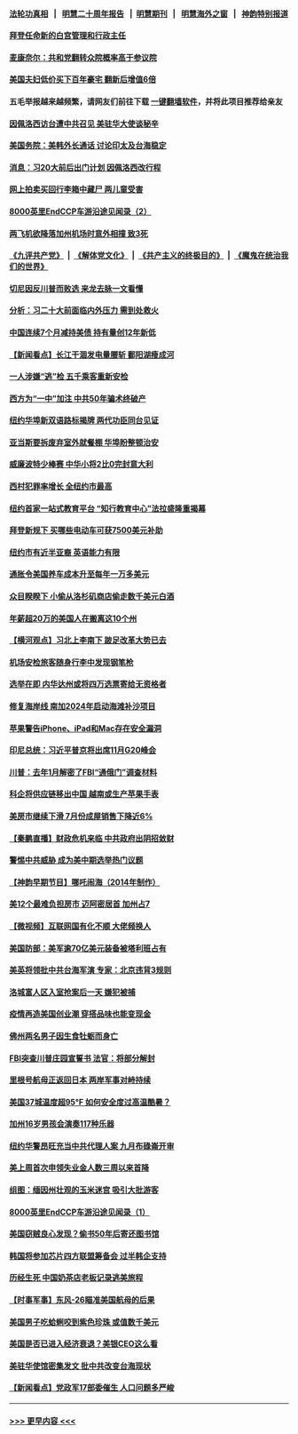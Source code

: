 #### [法轮功真相](https://github.com/gfw-breaker/truth/blob/master/README.md?t=0) &nbsp;&nbsp;|&nbsp;&nbsp; [明慧二十周年报告](https://github.com/gfw-breaker/mh-reports/blob/master/README.md?t=0) &nbsp;&nbsp;|&nbsp;&nbsp;[明慧期刊](https://github.com/gfw-breaker/mh-qikan) &nbsp;&nbsp;|&nbsp;&nbsp; [明慧海外之窗](https://github.com/gfw-breaker/mh-news/blob/master/README.md?t=0) &nbsp;&nbsp;|&nbsp;&nbsp; [神韵特别报道](https://github.com/gfw-breaker/mh-news/blob/master/shenyun.md?t=0)
#### [拜登任命新的白宫管理和行政主任](../pages/nsc412/n13806211.md?t=08200601) 
#### [麦康奈尔：共和党翻转众院概率高于参议院](../pages/nsc412/n13806114.md?t=08200601) 
#### [美国夫妇低价买下百年豪宅 翻新后增值6倍](../pages/nsc412/n13805807.md?t=08200601) 
#### 五毛举报越来越频繁，请网友们前往下载 [一键翻墙软件](https://github.com/gfw-breaker/ssr-accounts)，并将此项目推荐给亲友
#### [因佩洛西访台遭中共召见 美驻华大使谈秘辛](../pages/nsc412/n13806176.md?t=08200601) 
#### [美国务院：美韩外长通话 讨论印太及台海稳定](../pages/nsc412/n13806134.md?t=08200601) 
#### [消息：习20大前后出门计划 因佩洛西改行程](../pages/nsc412/n13806160.md?t=08200601) 
#### [网上拍卖买回行李箱中藏尸 两儿童受害](../pages/nsc412/n13806159.md?t=08200601) 
#### [8000英里EndCCP车游沿途见闻录（2）](../pages/nsc412/n13805436.md?t=08200601) 
#### [两飞机欲降落加州机场时意外相撞 致3死](../pages/nsc412/n13806046.md?t=08200601) 
#### [《九评共产党》](https://github.com/begood0513/9ping.md/blob/master/README.md) &nbsp;|&nbsp; [《解体党文化》](../../../../jtdwh.md/blob/master/README.md)  &nbsp;|&nbsp; [《共产主义的终极目的》](../../../../gczydzjmd.md/blob/master/README.md) &nbsp;|&nbsp; [《魔鬼在统治我们的世界》](../../../../mgztzwmdsj.md/blob/master/README.md) 
#### [切尼因反川普而败选 来龙去脉一文看懂](../pages/nsc412/n13804749.md?t=08200601) 
#### [分析：习二十大前面临内外压力 需到处救火](../pages/nsc412/n13805569.md?t=08200601) 
#### [中国连续7个月减持美债 持有量创12年新低](../pages/nsc412/n13805844.md?t=08200601) 
#### [【新闻看点】长江干涸发电量腰斩 鄱阳湖瘦成河](../pages/nsc412/n13805563.md?t=08200601) 
#### [一人涉嫌“逃”检 五千乘客重新安检](../pages/nsc412/n13805742.md?t=08200601) 
#### [西方为“一中”加注 中共50年骗术终破产](../pages/nsc412/n13805808.md?t=08200601) 
#### [纽约华埠新双语路标揭牌 两代功臣同台见证](../pages/nsc412/n13805731.md?t=08200601) 
#### [亚当斯要拆废弃室外就餐棚 华埠盼整顿治安](../pages/nsc412/n13805714.md?t=08200601) 
#### [威廉波特少棒赛 中华小将2比0完封意大利](../pages/nsc412/n13805743.md?t=08200601) 
#### [西村犯罪率增长 全纽约市最高](../pages/nsc412/n13805697.md?t=08200601) 
#### [纽约首家一站式教育平台 “知行教育中心”法拉盛隆重揭幕](../pages/nsc412/n13805716.md?t=08200601) 
#### [拜登新规下 买哪些电动车可获7500美元补助](../pages/nsc412/n13805753.md?t=08200601) 
#### [纽约市有近半亚裔 英语能力有限](../pages/nsc412/n13805737.md?t=08200601) 
#### [通胀令美国养车成本升至每年一万多美元](../pages/nsc412/n13805601.md?t=08200601) 
#### [众目睽睽下 小偷从洛杉矶商店偷走数千美元白酒](../pages/nsc412/n13805688.md?t=08200601) 
#### [年薪超20万的美国人在搬离这10个州](../pages/nsc412/n13805617.md?t=08200601) 
#### [【横河观点】习北上李南下 跛足改革大势已去](../pages/nsc412/n13805568.md?t=08200601) 
#### [机场安检旅客随身行李中发现钢笔枪](../pages/nsc412/n13805647.md?t=08200601) 
#### [选举在即 内华达州或将四万选票寄给无资格者](../pages/nsc412/n13805632.md?t=08200601) 
#### [修复海岸线 南加2024年启动海滩补沙项目](../pages/nsc412/n13805623.md?t=08200601) 
#### [苹果警告iPhone、iPad和Mac存在安全漏洞](../pages/nsc412/n13805570.md?t=08200601) 
#### [印尼总统：习近平普京将出席11月G20峰会](../pages/nsc412/n13805558.md?t=08200601) 
#### [川普：去年1月解密了FBI“通俄门”调查材料](../pages/nsc412/n13805543.md?t=08200601) 
#### [科企将供应链移出中国 越南或生产苹果手表](../pages/nsc412/n13805458.md?t=08200601) 
#### [美房市继续下滑 7月份成屋销售下降近6%](../pages/nsc412/n13805444.md?t=08200601) 
#### [【秦鹏直播】财政危机来临 中共政府出阴招敛财](../pages/nsc412/n13805559.md?t=08200601) 
#### [警惕中共威胁 成为美中期选举热门议题](../pages/nsc412/n13805481.md?t=08200601) 
#### [【神韵早期节目】哪吒闹海（2014年制作）](../pages/nsc412/n13805512.md?t=08200601) 
#### [美12个最难负担房市 迈阿密居首 加州占7](../pages/nsc412/n13805531.md?t=08200601) 
#### [【微视频】互联网国有化不顺 大佬频换人](../pages/nsc412/n13805352.md?t=08200601) 
#### [美国防部：美军逾70亿美元装备被塔利班占有](../pages/nsc412/n13805541.md?t=08200601) 
#### [美英将领批中共台海军演 专家：北京违背3规则](../pages/nsc412/n13800444.md?t=08200601) 
#### [洛城富人区入室抢案后一天 嫌犯被捕](../pages/nsc412/n13805527.md?t=08200601) 
#### [疫情再造美国创业潮 穿搭品味也能变现金](../pages/nsc412/n13804846.md?t=08200601) 
#### [佛州两名男子因生食牡蛎而身亡](../pages/nsc412/n13805476.md?t=08200601) 
#### [FBI突查川普庄园宣誓书 法官：将部分解封](../pages/nsc412/n13805358.md?t=08200601) 
#### [里根号航母正返回日本 两岸军事对峙持续](../pages/nsc412/n13805423.md?t=08200601) 
#### [美国37城温度超95℉ 如何安全度过高温酷暑？](../pages/nsc412/n13804763.md?t=08200601) 
#### [加州16岁男孩会演奏117种乐器](../pages/nsc412/n13804918.md?t=08200601) 
#### [纽约华警昂旺充当中共代理人案 九月布碌崙开审](../pages/nsc412/n13804937.md?t=08200601) 
#### [美上周首次申领失业金人数三周以来首降](../pages/nsc412/n13805402.md?t=08200601) 
#### [组图：缅因州壮观的玉米迷宫 吸引大批游客](../pages/nsc412/n13805076.md?t=08200601) 
#### [8000英里EndCCP车游沿途见闻录（1）](../pages/nsc412/n13804859.md?t=08200601) 
#### [美国窃贼良心发现？偷书50年后寄还图书馆](../pages/nsc412/n13805370.md?t=08200601) 
#### [韩国将参加芯片四方联盟筹备会 过半韩企支持](../pages/nsc412/n13805246.md?t=08200601) 
#### [历经生死 中国奶茶店老板记录逃美旅程](../pages/nsc412/n13805185.md?t=08200601) 
#### [【时事军事】东风-26瞄准美国航母的后果](../pages/nsc412/n13804655.md?t=08200601) 
#### [美国男子吃蛤蜊咬到紫色珍珠 或值数千美元](../pages/nsc412/n13805111.md?t=08200601) 
#### [美国是否已进入经济衰退？美银CEO这么看](../pages/nsc412/n13805146.md?t=08200601) 
#### [美驻华使馆密集发文 批中共改变台海现状](../pages/nsc412/n13805136.md?t=08200601) 
#### [【新闻看点】党政军17部委催生 人口问题多严峻](../pages/nsc412/n13804712.md?t=08200601) 

----
#### [ >>> 更早内容 <<< ](../indexes/nsc412-earlier.md)
